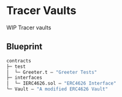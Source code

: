 # Tracer Vaults
WIP Tracer vaults
## Blueprint

```ml
contracts
├─ test
│  └─ Greeter.t — "Greeter Tests"
├─ interfaces
│  └─ IERC4626.sol — "ERC4626 Interface"
└─ Vault — "A modified ERC4626 Vault"

```
